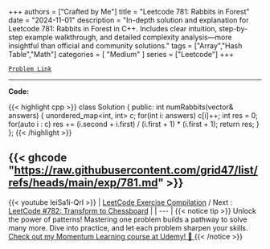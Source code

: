
+++
authors = ["Crafted by Me"]
title = "Leetcode 781: Rabbits in Forest"
date = "2024-11-01"
description = "In-depth solution and explanation for Leetcode 781: Rabbits in Forest in C++. Includes clear intuition, step-by-step example walkthrough, and detailed complexity analysis—more insightful than official and community solutions."
tags = ["Array","Hash Table","Math"]
categories = [
    "Medium"
]
series = ["Leetcode"]
+++



[`Problem Link`](https://leetcode.com/problems/rabbits-in-forest/description/)

---

**Code:**

{{< highlight cpp >}}
class Solution {
public:
    int numRabbits(vector<int>& answers) {
        unordered_map<int, int> c;
        for(int i: answers)
        c[i]++;
        int res = 0;
        for(auto i : c) res += (i.second + i.first) / (i.first + 1) * (i.first + 1);
        return res;
    }
};
{{< /highlight >}}

{{< ghcode "https://raw.githubusercontent.com/grid47/list/refs/heads/main/exp/781.md" >}}
---
{{< youtube leiSa1i-QrI >}}
| [LeetCode Exercise Compilation](https://grid47.xyz/leetcode/) / Next : [LeetCode #782: Transform to Chessboard](https://grid47.xyz/posts/leetcode_782) |
| --- |
{{< notice tip >}}
Unlock the power of patterns! Mastering one problem builds a pathway to solve many more. Dive into practice, and let each problem sharpen your skills. [Check out my Momentum Learning course at Udemy! 🚀 ](https://www.udemy.com/course/algorithms-and-data-structures-in-cpp/)
{{< /notice >}}

